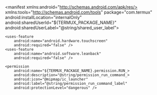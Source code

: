 
<?xml version="1.0" encoding="utf-8"?>
<manifest xmlns:android="http://schemas.android.com/apk/res/>
    xmlns:tools="http://schemas.android.com/tools"
    package="com.termux"
    android:installLocation="internalOnly"
    android:sharedUserId="${TERMUX_PACKAGE_NAME}"
    android:sharedUserLabel="@string/shared_user_label">

    <uses-feature
        android:name="android.hardware.touchscreen"
        android:required="false" />
    <uses-feature
        android:name="android.software.leanback"
        android:required="false" />

    <permission
        android:name="${TERMUX_PACKAGE_NAME}.permission.RUN_>
        android:description="@string/permission_run_command_>
        android:icon="@mipmap/ic_launcher"
        android:label="@string/permission_run_command_label"
        android:protectionLevel="dangerous" />
